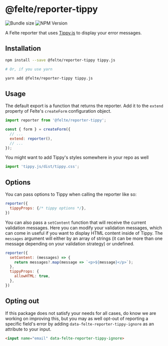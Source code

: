 # @felte/reporter-tippy

![Bundle size](https://img.shields.io/bundlephobia/min/@felte/reporter-tippy)
![NPM Version](https://img.shields.io/npm/v/@felte/reporter-tippy)

A Felte reporter that uses [Tippy.js](https://atomiks.github.io/tippyjs/) to display your error messages.

## Installation

```sh
npm install --save @felte/reporter-tippy tippy.js

# Or, if you use yarn

yarn add @felte/reporter-tippy tippy.js
```

## Usage

The default export is a function that returns the reporter. Add it to the `extend` property of Felte's `createForm` configuration object.

```javascript
import reporter from '@felte/reporter-tippy';

const { form } = createForm({
  // ...
  extend: reporter(),
  // ...
});
```

You might want to add Tippy's styles somewhere in your repo as well

```javascript
import 'tippy.js/dist/tippy.css';
```

## Options

You can pass options to Tippy when calling the reporter like so:

```javascript
reporter({
  tippyProps: {/* tippy options */},
})
```

You can also pass a `setContent` function that will receive the current validation messages. Here you can modify your validation messages, which can come in useful if you want to display HTML content inside of Tippy. The `messages` argument will either by an array of strings (it can be more than one message depending on your validation strategy) or undefined.

```javascript
reporter({
  setContent: (messages) => {
    return messages?.map(message => `<p>${message}</p>`);
  },
  tippyProps: {
    allowHTML: true,
  },
})
```

## Opting out

If this package does not satisfy your needs for all cases, do know we are working on improving this, but you may as well opt-out of reporting a specific field's error by adding `data-felte-reporter-tippy-ignore` as an attribute to your input.

```html
<input name="email" data-felte-reporter-tippy-ignore>
```
